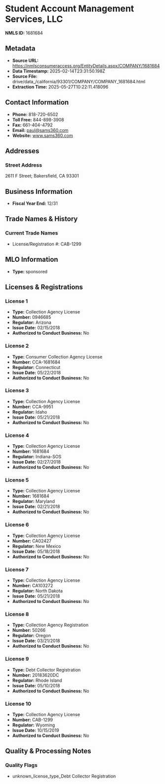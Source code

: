 # Student Account Management Services, LLC

**NMLS ID:** 1681684

## Metadata
- **Source URL:** https://nmlsconsumeraccess.org/EntityDetails.aspx/COMPANY/1681684
- **Data Timestamp:** 2025-02-14T23:31:50.198Z
- **Source File:** drive/data_/california/93301/COMPANY/COMPANY_1681684.html
- **Extraction Time:** 2025-05-27T10:22:11.418096

## Contact Information
- **Phone:** 818-720-6502
- **Toll Free:** 844-898-3908
- **Fax:** 661-404-4792
- **Email:** paul@sams360.com
- **Website:** www.sams360.com

## Addresses
### Street Address
2611 F Street; Bakersfield, CA 93301

## Business Information
- **Fiscal Year End:** 12/31

## Trade Names & History
### Current Trade Names
- License/Registration #: CAB-1299

## MLO Information
- **Type:** sponsored

## Licenses & Registrations

### License 1
- **Type:** Collection Agency License
- **Number:** 0946685
- **Regulator:** Arizona
- **Issue Date:** 02/15/2018
- **Authorized to Conduct Business:** No

### License 2
- **Type:** Consumer Collection Agency License
- **Number:** CCA-1681684
- **Regulator:** Connecticut
- **Issue Date:** 05/22/2018
- **Authorized to Conduct Business:** No

### License 3
- **Type:** Collection Agency License
- **Number:** CCA-9951
- **Regulator:** Idaho
- **Issue Date:** 05/21/2018
- **Authorized to Conduct Business:** No

### License 4
- **Type:** Collection Agency License
- **Number:** 1681684
- **Regulator:** Indiana-SOS
- **Issue Date:** 02/27/2018
- **Authorized to Conduct Business:** No

### License 5
- **Type:** Collection Agency License
- **Number:** 1681684
- **Regulator:** Maryland
- **Issue Date:** 02/21/2018
- **Authorized to Conduct Business:** No

### License 6
- **Type:** Collection Agency License
- **Number:** CA02427
- **Regulator:** New Mexico
- **Issue Date:** 05/18/2018
- **Authorized to Conduct Business:** No

### License 7
- **Type:** Collection Agency License
- **Number:** CA103272
- **Regulator:** North Dakota
- **Issue Date:** 05/21/2018
- **Authorized to Conduct Business:** No

### License 8
- **Type:** Collection Agency Registration
- **Number:** 50266
- **Regulator:** Oregon
- **Issue Date:** 03/21/2018
- **Authorized to Conduct Business:** No

### License 9
- **Type:** Debt Collector Registration
- **Number:** 20183620DC
- **Regulator:** Rhode Island
- **Issue Date:** 05/10/2018
- **Authorized to Conduct Business:** No

### License 10
- **Type:** Collection Agency License
- **Number:** CAB-1299
- **Regulator:** Wyoming
- **Issue Date:** 10/15/2019
- **Authorized to Conduct Business:** No

## Quality & Processing Notes
### Quality Flags
- unknown_license_type_Debt Collector Registration
